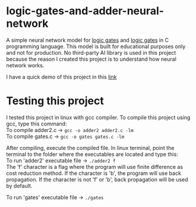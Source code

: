 # logic-gates-and-adder-neural-network
A simple neural network model for [logic gates](https://en.wikipedia.org/wiki/Logic_gate) and [logic gates](https://en.wikipedia.org/wiki/Adder_(electronics)) in C programming language. This model is built for educational purposes only and not for production. No third-party AI library is used in this project because the reason I created this project is to understand how neural network works.

I have a quick demo of this project in this [link](https://youtu.be/71N2ihtNK80)

# Testing this project
I tested this project in linux with gcc compiler. To compile this project using gcc, type this command:  
To compile adder2.c -> `gcc -o adder2 adder2.c -lm`  
To compile gates.c -> `gcc -o gates gates.c -lm`

After compiling, execute the compiled file. In linux terminal, point the terminal to the folder where the executables are located and type this:  
To run 'adder2' executable file -> `./adder2 f`  
The 'f' character is a flag where the program will use finite difference as cost reduction method. If the character is 'b', the program will use back propagation. If the character is not 'f' or 'b', back propagation will be used by default.

To run 'gates' executable file -> `./gates`